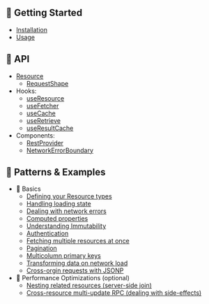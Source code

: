 ## 🏁 Getting Started

- [Installation](getting-started/installation.md)
- [Usage](getting-started/usage.md)

## 💬 API

- [Resource](api/Resource.md)
  - [RequestShape](api/RequestShape.md)
- Hooks:
  - [useResource](api/useResource.md)
  - [useFetcher](api/useFetcher.md)
  - [useCache](api/useCache.md)
  - [useRetrieve](api/useRetrieve.md)
  - [useResultCache](api/useResultCache.md)
- Components:
  - [RestProvider](api/RestProvider.md)
  - [NetworkErrorBoundary](api/NetworkErrorBoundary.md)

## 🎎 Patterns & Examples

- 🔰 Basics
  - [Defining your Resource types](guides/resource-types.md)
  - [Handling loading state](guides/loading-state.md)
  - [Dealing with network errors](guides/network-errors.md)
  - [Computed properties](guides/computed-properties.md)
  - [Understanding Immutability](guides/immutability.md)
  - [Authentication](guides/auth.md)
  - [Fetching multiple resources at once](guides/fetch-multiple.md)
  - [Pagination](guides/pagination.md)
  - [Multicolumn primary keys](guides/multi-pk.md)
  - [Transforming data on network load](guides/network-transform.md)
  - [Cross-orgin requests with JSONP](guides/jsonp.md)
- 💨 Performance Optimizations (optional)
  - [Nesting related resources (server-side join)](guides/nested-response.md)
  - [Cross-resource multi-update RPC (dealing with side-effects)](guides/rpc.md)
